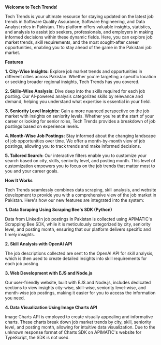 **Welcome to Tech Trends!**

Tech Trends is your ultimate resource for staying updated on the latest job trends in Software Quality Assurance, Software Engineering, and Data Analyst roles in Pakistan. This platform offers valuable insights, statistics, and analysis to assist job seekers, professionals, and employers in making informed decisions within these dynamic fields. Here, you can explore job market trends, skill requirements, and the most sought-after career opportunities, enabling you to stay ahead of the game in the Pakistani job market.

**Features**

**1. City-Wise Insights:** Explore job market trends and opportunities in different cities across Pakistan. Whether you're targeting a specific location or seeking broader regional insights, Tech Trends has you covered.

**2. Skills-Wise Analysis:** Dive deep into the skills required for each job posting. Our AI-powered analysis categorizes skills by relevance and demand, helping you understand what expertise is essential in your field.

**3. Seniority Level Insights:** Gain a more nuanced perspective on the job market with insights on seniority levels. Whether you're at the start of your career or looking for senior roles, Tech Trends provides a breakdown of job postings based on experience levels.

**4. Month-Wise Job Postings:** Stay informed about the changing landscape of job opportunities over time. We offer a month-by-month view of job postings, allowing you to track trends and make informed decisions.

**5. Tailored Search:** Our interactive filters enable you to customize your search based on city, skills, seniority level, and posting month. This level of customization empowers you to focus on the job trends that matter most to you and your career goals.

**How It Works**

Tech Trends seamlessly combines data scraping, skill analysis, and website development to provide you with a comprehensive view of the job market in Pakistan. Here's how our new features are integrated into the system:

**1. Data Scraping Using Scraping Bee's SDK (Python)**

Data from LinkedIn job postings in Pakistan is collected using APIMATIC's Scrapping Bee SDK, while it is meticulously categorized by city, seniority level, and posting month, ensuring that our platform delivers specific and timely insights.

**2. Skill Analysis with OpenAI API**

The job descriptions collected are sent to the OpenAI API for skill analysis, which is then used to create detailed insights into skill requirements for each job posting.

**3. Web Development with EJS and Node.js**

Our user-friendly website, built with EJS and Node.js, includes dedicated sections to view insights city-wise, skill-wise, seniority level-wise, and month-wise job postings, making it easier for you to access the information you need.

**4. Data Visualization Using Image Charts API**

Image Charts API is employed to create visually appealing and informative charts. These charts break down job market trends by city, skill, seniority level, and posting month, allowing for intuitive data visualization. Due to the unknown response format of Charts SDK on APIMATIC's website for TypeScript, the SDK is not used.
